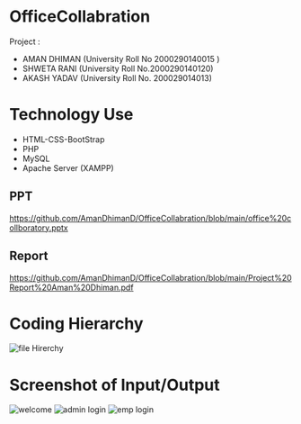 # OfficeCollabration
Project :
- AMAN DHIMAN (University Roll No 2000290140015 )
- SHWETA RANI (University Roll No.2000290140120)
- AKASH YADAV (University Roll No. 200029014013)
# Technology Use 
- HTML-CSS-BootStrap
- PHP 
- MySQL
- Apache Server (XAMPP)
## PPT
https://github.com/AmanDhimanD/OfficeCollabration/blob/main/office%20collboratory.pptx
## Report
https://github.com/AmanDhimanD/OfficeCollabration/blob/main/Project%20Report%20Aman%20Dhiman.pdf

# Coding Hierarchy
![file Hirerchy](https://user-images.githubusercontent.com/72404186/149341967-80cc981f-f367-49db-88d6-3a7f2cd0509a.PNG)
# Screenshot of Input/Output
![welcome](https://user-images.githubusercontent.com/72404186/149341705-27183740-6669-4bd1-b38b-bb47532d6d1f.PNG)
![admin login](https://user-images.githubusercontent.com/72404186/149341681-14e34876-a0d4-47f0-b38b-f1945a22b610.PNG)
![emp login](https://user-images.githubusercontent.com/72404186/149341744-c4dddb26-5d3c-4a03-b543-1d1a05a05e60.PNG)
